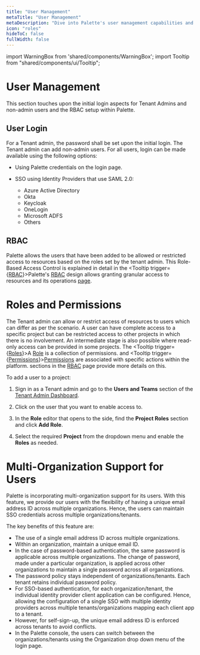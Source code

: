 ```yaml
---
title: "User Management"
metaTitle: "User Management"
metaDescription: "Dive into Palette's user management capabilities and how to manage users' access and setting up controls, integrations, and more."
icon: "roles"
hideToC: false
fullWidth: false
---
```


import WarningBox from 'shared/components/WarningBox';
import Tooltip from "shared/components/ui/Tooltip";

# User Management

This section touches upon the initial login aspects for Tenant Admins and non-admin users and the RBAC setup within Palette.

## User Login

For a Tenant admin, the password shall be set upon the initial login. The Tenant admin can add non-admin users. For all users, login can be made available using the following options:

* Using Palette credentials on the login page.
  
* SSO using Identity Providers that use SAML 2.0:
  * Azure Active Directory
  * Okta
  * Keycloak
  * OneLogin
  * Microsoft ADFS
  * Others

## RBAC

Palette allows the users that have been added to be allowed or restricted access to resources based on the roles set by the tenant admin. This Role-Based Access Control is explained in detail in the <Tooltip trigger={<u>RBAC</u>}>Palette's <a href="/user-management#rbac">RBAC</a> design allows granting granular access to resources and its operations </Tooltip> [page](/user-management/palette-rbac#rbac).

# Roles and Permissions

The Tenant admin can allow or restrict access of resources to users which can differ as per the scenario. A user can have complete access to a specific project but can be restricted access to other projects in which there is no involvement. An intermediate stage is also possible where read-only access can be provided in some projects. The <Tooltip trigger={<u>Roles</u>}>A <a href="/user-management/rbac#roles">Role</a> is a collection of permissions.</Tooltip> and <Tooltip trigger={<u>Permissions</u>}><a href="/user-management/rbac#permission">Permissions</a> are associated with specific actions within the platform.</Tooltip> sections in the [RBAC](/user-management/palette-rbac#rbac) page provide more details on this.

To add a user to a project:
  1. Sign in as a Tenant admin and go to the **Users and Teams** section of the [Tenant Admin Dashboard](/getting-started#admindashboard). 
    
  1. Click on the user that you want to enable access to. 
    
  1. In the **Role** editor that opens to the side, find the **Project Roles** section and click **Add Role**. 
    
  1. Select the required **Project** from the dropdown menu and enable the **Roles** as needed.

# Multi-Organization Support for Users

Palette is incorporating multi-organization support for its users. With this feature, we provide our users with the flexibility of having a unique email address ID across multiple organizations. Hence, the users can maintain SSO credentials across multiple organizations/tenants.

The key benefits of this feature are:

* The use of a single email address ID across multiple organizations.
* Within an organization, maintain a unique email ID.
* In the case of password-based authentication, the same password is applicable across multiple organizations. The change of password, made under a particular organization, is applied across other organizations to maintain a single password across all organizations.
* The password policy stays independent of organizations/tenants. Each tenant retains individual password policy. 
* For SSO-based authentication, for each organization/tenant, the individual identity provider client application can be configured. Hence, allowing the configuration of a single SSO with multiple identity providers across multiple tenants/organizations mapping each client app to a tenant.
* However, for self-sign-up, the unique email address ID is enforced across tenants to avoid conflicts.
* In the Palette console, the users can switch between the organizations/tenants using the Organization drop down menu of the login page.
